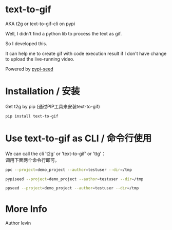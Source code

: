 # text-to-gif

AKA t2g or text-to-gif-cli on pypi

Well, I didn't find a python lib to process the text as gif.

So I developed this.

It can help me to create gif with code execution result if I don't have change to upload the live-running video.

Powered by [pypi-seed](https://pypi.org/project/pypi-seed/)


# Installation / 安装

Get t2g by pip (通过PIP工具来安装text-to-gif)
```bash
pip install text-to-gif
```


# Use text-to-gif as CLI / 命令行使用

We can call the cli 't2g' or 'text-to-gif' or 'ttg'： \
调用下面两个命令行即可。

```bash
ppc --project=demo_project --author=testuser --dir=/tmp
```

```bash
pypiseed --project=demo_project --author=testuser --dir=/tmp
```

```bash
ppseed --project=demo_project --author=testuser --dir=/tmp
```


# More Info
Author levin